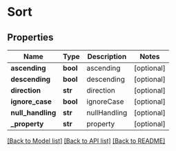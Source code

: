 # Sort

## Properties
Name | Type | Description | Notes
------------ | ------------- | ------------- | -------------
**ascending** | **bool** | ascending | [optional] 
**descending** | **bool** | descending | [optional] 
**direction** | **str** | direction | [optional] 
**ignore_case** | **bool** | ignoreCase | [optional] 
**null_handling** | **str** | nullHandling | [optional] 
**_property** | **str** | property | [optional] 

[[Back to Model list]](../README.md#documentation-for-models) [[Back to API list]](../README.md#documentation-for-api-endpoints) [[Back to README]](../README.md)


